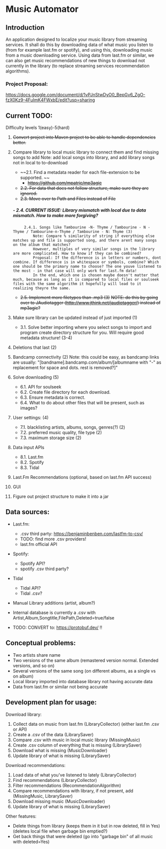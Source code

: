 # Music Automator
## Introduction
An application designed to localize your music library from streaming services. 
It shall do this by downloading data of what music you listen to (from for example last.fm or spotify),
and using this, downloading music from a music downloading service. Using data from last.fm or similar, 
we can also get music recommendations of new things to download not currently in the library (to replace
streaming services recommendation algorithms). 

### Project Proposal:
https://docs.google.com/document/d/1vPJnStwDyO0_BepGv6_ZgO-fzX0Kz9-4FuImK4FWxbE/edit?usp=sharing

## Current TODO:
Difficulty levels 1(easy)-5(hard)
1. ~~Convert project into Maven project to be able to handle dependencies better.~~
2. Compare library to local music library to connect them and find missing songs to add
    Note: add local songs into library, and add library songs not in local to to-download
    - ~~2.1. Find a metadata reader for each file-extension to be supported. ~~
        - ~~https://github.com/mpatric/mp3agic~~
    - ~~2.2. For data that does not follow structure, make sure they are ignored.~~
    - ~~2.3. Move over to Path and Files instead of File~~
    ##### - 2.4. CURRENT ISSUE: Library mismatch with local due to data mismatch. How to make more forgiving?
                
            2.4.1. Songs like Tambourine -N- Thyme / Tambourine - N - Thyme / Tambourine-n-Thyme / Tambourine - N: Thyme (3)
                Note: Compare % similarity of string if everything else matches up and file is supported song, and there arent many songs on the album that matches?
                However, multiples of very similar songs in the library are more complicated. How to know if they can be combined? 
                Proposal: If the difference is in letters or numbers, dont combine. If difference is in whitespace or symbols, combine? Which one should be the primary name to choose? The one youve listened to the most - in that case will only work for last.fm data!
                In the end, which one is chosen maybe doesn't matter that much, because as long as it is compared to local files or soulseek files with the same algorithm it hopefully will lead to it realizing theyre the same. 
    - ~~2.5. Implement more filetypes than .mp3 (3)~~
        ~~NOTE: do this by going over to JAudiotagger (http://www.jthink.net/jaudiotagger/) instead of mp3agic?~~
3. Make sure library can be updated instead of just imported (1) 
     - 3.1. Solve better importing where you select songs to import and program create directory 
     structure for you. Will require good metadata structure! (3-4)
4. Deletions that last (2)
5. Bandcamp connectivity (2) 
    Note: this could be easy, as bandcamp links are usually:
        "[bandname].bandcamp.com/album/[albumname with "-" as replacement for space and dots. rest is removed?]"
6. Solve downloading (5)
    - 6.1. API for soulseek
    - 6.2. Create file directory for each download. 
    - 6.3. Ensure metadata is correct.
    - 6.4. What to do about other files that will be present, such as images?
7. User settings: (4)
    - 7.1. blacklisting artists, albums, songs, genres(?) (2)
    - 7.2. preferred music quality, file type (2)
    - 7.3. maximum storage size (2)
8. Data input APIs 
    - 8.1. Last.fm
    - 8.2. Spotify
    - 8.3. Tidal
9. Last.Fm Recommendations (optional, based on last.fm API success)
10. GUI
11. Figure out project structure to make it into a jar

## Data sources:
- Last.fm:
    - .csv third party: https://benjaminbenben.com/lastfm-to-csv/
    - TODO: find more .csv providers!
    - last.fm official API
- Spotify:
    - Spotify API?
    - spotify .csv third party?
- Tidal 
    - Tidal API?
    - Tidal .csv?
- Manual Library additions (artist, album?)

- Internal database is currently a .csv with Artist,Album,Songtitle,FilePath,Deleted=true/false
- TODO: CONVERT to: https://protobuf.dev/ !!

## Conceptual problems: 
- Two artists share name
- Two versions of the same album (remastered version normal. Extended versions, and so on)
- Several versions of the same song (on different albums, as a single vs on album)
- Local library imported into database library not having accurate data 
- Data from last.fm or similar not being accurate

## Development plan for usage:

Download library:
1. Collect data on music from last.fm (LibraryCollector) (either last.fm .csv or API)
2. Create a .csv of the data (LibrarySaver)
3. Compare .csv with music in local music library (MissingMusic)
4. Create .csv column of everything that is missing (LibrarySaver)
7. Download what is missing (MusicDownloader)
8. Update library of what is missing (LibrarySaver)

Download recommendations:
1. Load data of what you've listened to lately (LibraryCollector)
2. Find recommendations (LibraryCollector)
3. Filter recommendations (RecommendationAlgorithm)
3. Compare recommendations with library, if not present, add (MissingMusic, LibrarySaver)
4. Download missing music (MusicDownloader)
5. Update library of what is missing (LibrarySaver)

Other features:
- Delete things from library (keeps them in it but in row deleted, fill in Yes) (deletes local file when garbage bin emptied?)
- Get back things that were deleted (go into "garbage bin" of all music with deleted=Yes)
